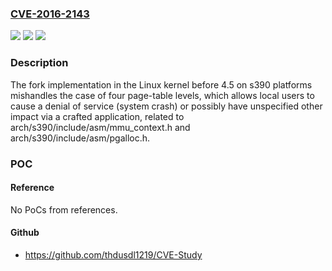 ### [CVE-2016-2143](https://cve.mitre.org/cgi-bin/cvename.cgi?name=CVE-2016-2143)
![](https://img.shields.io/static/v1?label=Product&message=n%2Fa&color=blue)
![](https://img.shields.io/static/v1?label=Version&message=n%2Fa&color=blue)
![](https://img.shields.io/static/v1?label=Vulnerability&message=n%2Fa&color=brighgreen)

### Description

The fork implementation in the Linux kernel before 4.5 on s390 platforms mishandles the case of four page-table levels, which allows local users to cause a denial of service (system crash) or possibly have unspecified other impact via a crafted application, related to arch/s390/include/asm/mmu_context.h and arch/s390/include/asm/pgalloc.h.

### POC

#### Reference
No PoCs from references.

#### Github
- https://github.com/thdusdl1219/CVE-Study

